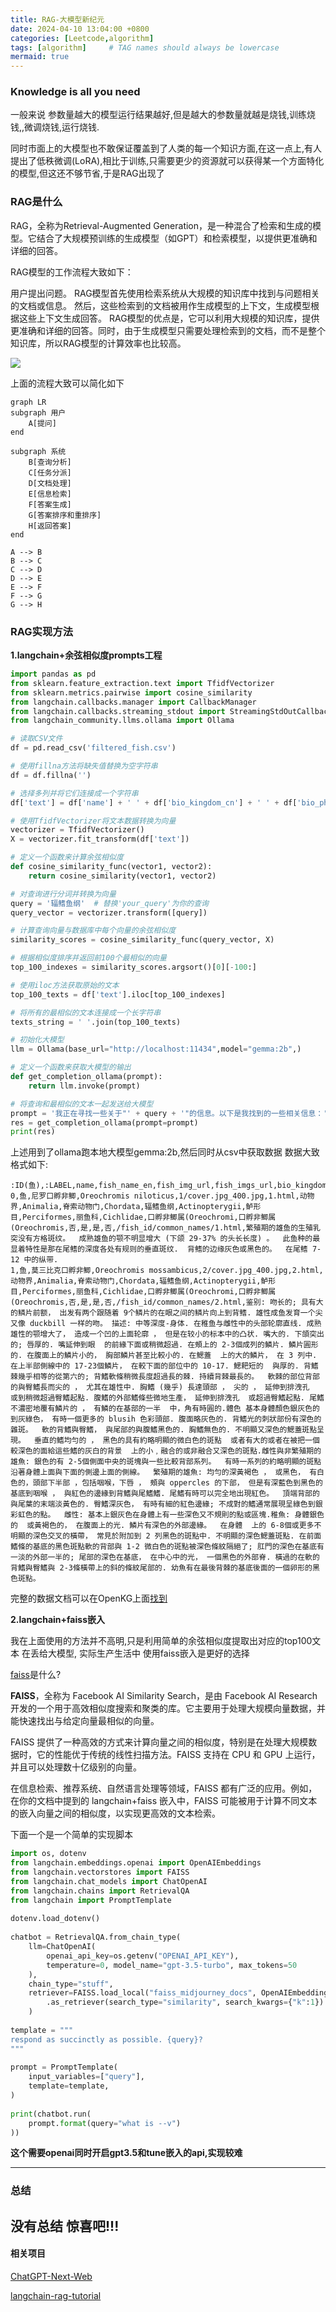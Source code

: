 ```yaml
---
title: RAG-大模型新纪元
date: 2024-04-10 13:04:00 +0800
categories: [Leetcode,algorithm]
tags: [algorithm]     # TAG names should always be lowercase
mermaid: true
---
```


### Knowledge is all you need

一般来说 参数量越大的模型运行结果越好,但是越大的参数量就越是烧钱,训练烧钱,,微调烧钱,运行烧钱.

同时市面上的大模型也不敢保证覆盖到了人类的每一个知识方面,在这一点上,有人提出了低秩微调(LoRA),相比于训练,只需要更少的资源就可以获得某一个方面特化的模型,但这还不够节省,于是RAG出现了

### RAG是什么

RAG，全称为Retrieval-Augmented Generation，是一种混合了检索和生成的模型。它结合了大规模预训练的生成模型（如GPT）和检索模型，以提供更准确和详细的回答。

RAG模型的工作流程大致如下：

用户提出问题。
RAG模型首先使用检索系统从大规模的知识库中找到与问题相关的文档或信息。
然后，这些检索到的文档被用作生成模型的上下文，生成模型根据这些上下文生成回答。
RAG模型的优点是，它可以利用大规模的知识库，提供更准确和详细的回答。同时，由于生成模型只需要处理检索到的文档，而不是整个知识库，所以RAG模型的计算效率也比较高。

![](https://raw.githubusercontent.com/Moeary/pic_bed/main/img/202404121254302.png)

上面的流程大致可以简化如下
```mermaid
graph LR
subgraph 用户
    A[提问]
end

subgraph 系统
    B[查询分析]
    C[任务分派]
    D[文档处理]
    E[信息检索]
    F[答案生成]
    G[答案排序和重排序]
    H[返回答案]
end

A --> B
B --> C
C --> D
D --> E
E --> F
F --> G
G --> H
```

### RAG实现方法

**1.langchain+余弦相似度prompts工程**
```python
import pandas as pd
from sklearn.feature_extraction.text import TfidfVectorizer
from sklearn.metrics.pairwise import cosine_similarity
from langchain.callbacks.manager import CallbackManager
from langchain.callbacks.streaming_stdout import StreamingStdOutCallbackHandler
from langchain_community.llms.ollama import Ollama

# 读取CSV文件
df = pd.read_csv('filtered_fish.csv')

# 使用fillna方法将缺失值替换为空字符串
df = df.fillna('')

# 选择多列并将它们连接成一个字符串
df['text'] = df['name'] + ' ' + df['bio_kingdom_cn'] + ' ' + df['bio_phylum_cn'] + ' ' + df['bio_class_cn'] + ' ' + df['bio_order_cn'] + ' ' + df['bio_family_cn'] + ' ' + df['bio_genus_cn'] + ' ' + df['bio_introduction']

# 使用TfidfVectorizer将文本数据转换为向量
vectorizer = TfidfVectorizer()
X = vectorizer.fit_transform(df['text'])

# 定义一个函数来计算余弦相似度
def cosine_similarity_func(vector1, vector2):
    return cosine_similarity(vector1, vector2)

# 对查询进行分词并转换为向量
query = '辐鳍鱼纲'  # 替换'your_query'为你的查询
query_vector = vectorizer.transform([query])

# 计算查询向量与数据库中每个向量的余弦相似度
similarity_scores = cosine_similarity_func(query_vector, X)

# 根据相似度排序并返回前100个最相似的向量
top_100_indexes = similarity_scores.argsort()[0][-100:]

# 使用iloc方法获取原始的文本
top_100_texts = df['text'].iloc[top_100_indexes]

# 将所有的最相似的文本连接成一个长字符串
texts_string = ' '.join(top_100_texts)

# 初始化大模型
llm = Ollama(base_url="http://localhost:11434",model="gemma:2b",)

# 定义一个函数来获取大模型的输出
def get_completion_ollama(prompt):
    return llm.invoke(prompt)

# 将查询和最相似的文本一起发送给大模型
prompt = '我正在寻找一些关于"' + query + '"的信息。以下是我找到的一些相关信息：' + texts_string
res = get_completion_ollama(prompt=prompt)
print(res)
```

上述用到了ollama跑本地大模型gemma:2b,然后同时从csv中获取数据
数据大致格式如下:
```csv
:ID(鱼),:LABEL,name,fish_name_en,fish_img_url,fish_imgs_url,bio_kingdom_cn,bio_kingdom_en,bio_phylum_cn,bio_phylum_en,bio_class_cn,bio_class_en,bio_order_cn,bio_order_en,bio_family_cn,bio_family_en,bio_genus_cn,bio_genus_en,bio_is_toxic,bio_is_economy,bio_is_food,bio_is_view,bio_other_name_url,bio_introduction
0,鱼,尼罗口孵非鲫,Oreochromis niloticus,1/cover.jpg_400.jpg,1.html,动物界,Animalia,脊索动物门,Chordata,辐鳍鱼纲,Actinopterygii,鲈形目,Perciformes,丽鱼科,Cichlidae,口孵非鲫属(Oreochromi,口孵非鲫属(Oreochromis,否,是,是,否,/fish_id/common_names/1.html,繁殖期的雄鱼的生殖乳突没有方格斑纹。  成熟雄鱼的颚不明显增大 (下颌 29-37% 的头长长度) 。  此鱼种的最显着特性是那在尾鳍的深度各处有规则的垂直斑纹.  背鳍的边缘灰色或黑色的。  在尾鳍 7-12 中的纵带.
1,鱼,莫三比克口孵非鲫,Oreochromis mossambicus,2/cover.jpg_400.jpg,2.html,动物界,Animalia,脊索动物门,Chordata,辐鳍鱼纲,Actinopterygii,鲈形目,Perciformes,丽鱼科,Cichlidae,口孵非鲫属(Oreochromi,口孵非鲫属(Oreochromis,否,是,是,否,/fish_id/common_names/2.html,鉴别: 吻长的; 具有大的鳞片前额， 出发有两个跟随着 9个鳞片的在眼之间的鳞片向上到背鳍. 雄性成鱼发育一个尖又像 duckbill 一样的吻。 描述: 中等深度-身体. 在稚鱼与雌性中的头部轮廓直线. 成熟雄性的颚增大了， 造成一个凹的上面轮廓 ， 但是在较小的标本中的凸状. 嘴大的. 下頜突出的; 唇厚的. 嘴延伸到眼  的前緣下面或稍微超過. 在頰上的 2-3個成列的鱗片. 鱗片圓形的. 在腹面上的鱗片小的， 胸部鱗片甚至比較小的. 在鰓蓋  上的大的鱗片， 在 3 列中. 在上半部側線中的 17-23個鱗片， 在較下面的部位中的 10-17. 鰓耙短的  與厚的. 背鰭棘幾乎相等的從第六的; 背鰭軟條稍微長度超過長的棘. 持續背棘最長的。  軟棘的部位背部的與臀鰭長而尖的 ， 尤其在雄性中. 胸鰭 (幾乎) 長達頭部 ， 尖的 ， 延伸到排洩孔  或到稍微超過臀鰭起點. 腹鰭的外部鰭條些微地生產， 延伸到排洩孔  或超過臀鰭起點. 尾鰭不濃密地覆有鱗片的 ， 有鱗的在基部的一半  中，角有時圓的.體色 基本身體顏色銀灰色的到灰綠色， 有時一個更多的 blusih 色彩頭部. 腹面略灰色的. 背鰭光的刺狀部份有深色的雜斑。  軟的背鰭與臀鰭， 與尾部的與腹鰭黑色的. 胸鰭無色的. 不明顯又深色的鰓蓋斑點呈現。  垂直的鰭均勻的 ， 黑色的具有約略明顯的微白色的斑點  或者有大的或者在被把一個較深色的面給這些鰭的灰白的背景  上的小﹐融合的或非融合又深色的斑點.雌性與非繁殖期的雄魚: 銀色的有 2-5個側面中央的斑塊與一些比較背部系列。  有時一系列的約略明顯的斑點沿著身體上面與下面的側邊上面的側線。  繁殖期的雄魚: 均勻的深黃褐色 ， 或黑色， 有白色的，頭部下半部 ，包括咽喉，下唇 ， 頰與 oppercles 的下部， 但是有深藍色到黑色的基底到咽喉 ， 與紅色的邊緣到背鰭與尾鰭鰭. 尾鰭有時可以完全地出現紅色。  頂端背部的與尾葉的末端淡黃色的. 臀鰭深灰色， 有時有細的紅色邊緣; 不成對的鰭通常展現呈綠色到銀彩虹色的點。  雌性: 基本上銀灰色在身體上有一些深色又不規則的點或區塊.稚魚: 身體銀色的  或黃褐色的， 在腹面上的光. 鱗片有深色的外部邊緣。  在身體  上的 6-8個或更多不明顯的深色交叉的橫帶， 常見於附加到 2 列黑色的斑點中. 不明顯的深色鰓蓋斑點. 在前面鰭條的基底的黑色斑點軟的背部與 1-2 微白色的斑點被深色條紋隔絕了; 肛門的深色在基底有一淡的外部一半的; 尾部的深色在基底， 在中心中的光， 一個黑色的外部脊. 橫過的在軟的背鰭與臀鰭與 2-3條橫帶上的斜的條紋尾部的. 幼魚有在最後背棘的基底後面的一個卵形的黑色斑點。
```
完整的数据文档可以在OpenKG上面[找到](http://data.openkg.cn/dataset/ocean)

**2.langchain+faiss嵌入**

我在上面使用的方法并不高明,只是利用简单的余弦相似度提取出对应的top100文本 在丢给大模型,
实际生产生活中 使用faiss嵌入是更好的选择

[faiss](https://github.com/facebookresearch/faiss)是什么?

**FAISS**，全称为 Facebook AI Similarity Search，是由 Facebook AI Research 开发的一个用于高效相似度搜索和聚类的库。它主要用于处理大规模向量数据，并能快速找出与给定向量最相似的向量。

FAISS 提供了一种高效的方式来计算向量之间的相似度，特别是在处理大规模数据时，它的性能优于传统的线性扫描方法。FAISS 支持在 CPU 和 GPU 上运行，并且可以处理数十亿级别的向量。

在信息检索、推荐系统、自然语言处理等领域，FAISS 都有广泛的应用。例如，在你的文档中提到的 langchain+faiss 嵌入中，FAISS 可能被用于计算不同文本的嵌入向量之间的相似度，以实现更高效的文本检索。

下面一个是一个简单的实现脚本
```python
import os, dotenv 
from langchain.embeddings.openai import OpenAIEmbeddings 
from langchain.vectorstores import FAISS 
from langchain.chat_models import ChatOpenAI 
from langchain.chains import RetrievalQA 
from langchain import PromptTemplate 
 
dotenv.load_dotenv() 
 
chatbot = RetrievalQA.from_chain_type( 
    llm=ChatOpenAI( 
        openai_api_key=os.getenv("OPENAI_API_KEY"), 
        temperature=0, model_name="gpt-3.5-turbo", max_tokens=50 
    ),
    chain_type="stuff", 
    retriever=FAISS.load_local("faiss_midjourney_docs", OpenAIEmbeddings())          
        .as_retriever(search_type="similarity", search_kwargs={"k":1}) 
    ) 
 
template = """ 
respond as succinctly as possible. {query}? 
""" 
 
prompt = PromptTemplate( 
    input_variables=["query"], 
    template=template, 
) 
 
print(chatbot.run( 
    prompt.format(query="what is --v") 
))
```
**这个需要openai同时开启gpt3.5和tune嵌入的api,实现较难**

---
### 总结
没有总结 惊喜吧!!!
---
#### 相关项目
[ChatGPT-Next-Web](https://github.com/ChatGPTNextWeb/ChatGPT-Next-Web)

[langchain-rag-tutorial](https://github.com/pixegami/langchain-rag-tutorial)
